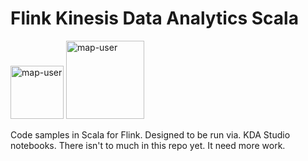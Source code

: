 # Flink Kinesis Data Analytics Scala

<img width="85" alt="map-user" src="https://img.shields.io/badge/views-136-green"> <img width="125" alt="map-user" src="https://img.shields.io/badge/unique visits-026-green">

Code samples in Scala for Flink. Designed to be run via. KDA Studio notebooks. There isn't to much in this repo yet. It need more work.
